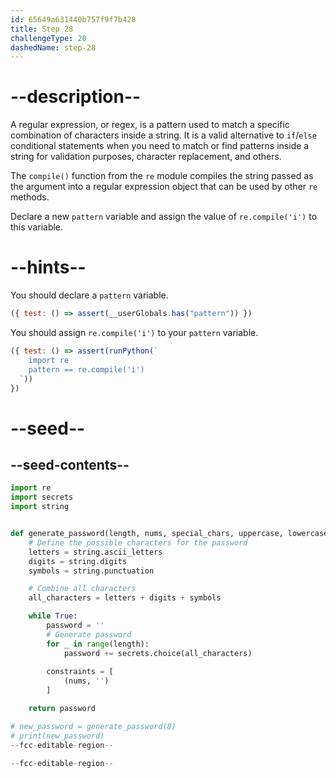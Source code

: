 ```yaml
---
id: 65649a631440b757f9f7b428
title: Step 28
challengeType: 20
dashedName: step-28
---
```


# --description--

A regular expression, or regex, is a pattern used to match a specific combination of characters inside a string. It is a valid alternative to `if`/`else` conditional statements when you need to match or find patterns inside a string for validation purposes, character replacement, and others.

The `compile()` function from the `re` module compiles the string passed as the argument into a regular expression object that can be used by other `re` methods.

Declare a new `pattern` variable and assign the value of `re.compile('i')` to this variable.

# --hints--

You should declare a `pattern` variable.

```js
({ test: () => assert(__userGlobals.has("pattern")) })
```

You should assign `re.compile('i')` to your `pattern` variable.

```js
({ test: () => assert(runPython(`
    import re
    pattern == re.compile('i')
  `))
})
```

# --seed--

## --seed-contents--

```py
import re
import secrets
import string


def generate_password(length, nums, special_chars, uppercase, lowercase):
    # Define the possible characters for the password
    letters = string.ascii_letters
    digits = string.digits
    symbols = string.punctuation

    # Combine all characters
    all_characters = letters + digits + symbols

    while True:
        password = ''
        # Generate password
        for _ in range(length):
            password += secrets.choice(all_characters)
        
        constraints = [
            (nums, '')
        ]        

    return password

# new_password = generate_password(8)
# print(new_password)
--fcc-editable-region--

--fcc-editable-region--
```
